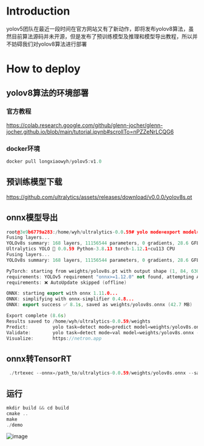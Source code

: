 # Introduction

yolov5团队在最近一段时间在官方网站又有了新动作，即将发布yolov8算法，虽然目前算法源码并未开源，但是发布了预训练模型及推理和模型导出教程，所以并不妨碍我们对yolov8算法进行部署

# How to deploy

## yolov8算法的环境部署
### 官方教程
https://colab.research.google.com/github/glenn-jocher/glenn-jocher.github.io/blob/main/tutorial.ipynb#scrollTo=nPZZeNrLCQG6
### docker环境
```C++
docker pull longxiaowyh/yolov5:v1.0
```
## 预训练模型下载
https://github.com/ultralytics/assets/releases/download/v0.0.0/yolov8s.pt
## onnx模型导出
```C++
root@3e9b6779a283:/home/wyh/ultralytics-0.0.59# yolo mode=export model=weights/yolov8s.pt format=onnx simplify=True opset=11
Fusing layers... 
YOLOv8s summary: 168 layers, 11156544 parameters, 0 gradients, 28.6 GFLOPs
Ultralytics YOLO 🚀 0.0.59 Python-3.8.13 torch-1.12.1+cu113 CPU
Fusing layers... 
YOLOv8s summary: 168 layers, 11156544 parameters, 0 gradients, 28.6 GFLOPs

PyTorch: starting from weights/yolov8s.pt with output shape (1, 84, 6300) (21.5 MB)
requirements: YOLOv5 requirement "onnx>=1.12.0" not found, attempting AutoUpdate...
requirements: ❌ AutoUpdate skipped (offline)

ONNX: starting export with onnx 1.11.0...
ONNX: simplifying with onnx-simplifier 0.4.8...
ONNX: export success ✅ 8.1s, saved as weights/yolov8s.onnx (42.7 MB)

Export complete (8.6s)
Results saved to /home/wyh/ultralytics-0.0.59/weights
Predict:         yolo task=detect mode=predict model=weights/yolov8s.onnx -WARNING ⚠️ not yet supported for YOLOv8 exported models
Validate:        yolo task=detect mode=val model=weights/yolov8s.onnx -WARNING ⚠️ not yet supported for YOLOv8 exported models
Visualize:       https://netron.app
```
## onnx转TensorRT
```C++
 ./trtexec --onnx=/path_to/ultralytics-0.0.59/weights/yolov8s.onnx --saveEngine=/path_to/yolov8_TensorRT/yolov8s.engine
```

## 运行
```C++
mkdir build && cd build
cmake ..
make
./demo
```
![image](https://github.com/yhwang-hub/dl_model_deploy/blob/master/yolov8_TneosrRT/yolov8.jpg)
